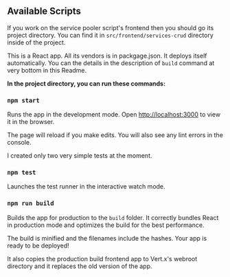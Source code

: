 ## Available Scripts

If you work on the service pooler script's frontend then you should go its project directory. You can find it in `src/frontend/services-crud` directory inside of the project.

This is a React app. All its vendors is in packgage.json. It deploys itself automatically. You can the details in the description of `build` command at very bottom in this Readme.

**In the project directory, you can run these commands:**

### `npm start`

Runs the app in the development mode.
Open [http://localhost:3000](http://localhost:3000) to view it in the browser.

The page will reload if you make edits.
You will also see any lint errors in the console.

I created only two very simple tests at the moment.

### `npm test`

Launches the test runner in the interactive watch mode.

### `npm run build`

Builds the app for production to the `build` folder.
It correctly bundles React in production mode and optimizes the build for the best performance.

The build is minified and the filenames include the hashes.
Your app is ready to be deployed!

It also copies the production build frontend app to Vert.x's webroot directory and it replaces the old version of the app.
